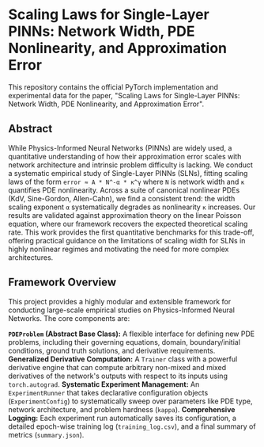 # Scaling Laws for Single-Layer PINNs: Network Width, PDE Nonlinearity, and Approximation Error

This repository contains the official PyTorch implementation and experimental data for the paper, "Scaling Laws for Single-Layer PINNs: Network Width, PDE Nonlinearity, and Approximation Error".

## Abstract

While Physics-Informed Neural Networks (PINNs) are widely used, a quantitative understanding of how their approximation error scales with network architecture and intrinsic problem difficulty is lacking. We conduct a systematic empirical study of Single-Layer PINNs (SLNs), fitting scaling laws of the form `error ≈ A * N^-α * κ^γ` where `N` is network width and `κ` quantifies PDE nonlinearity. Across a suite of canonical nonlinear PDEs (KdV, Sine-Gordon, Allen-Cahn), we find a consistent trend: the width scaling exponent `α` systematically degrades as nonlinearity `κ` increases. Our results are validated against approximation theory on the linear Poisson equation, where our framework recovers the expected theoretical scaling rate. This work provides the first quantitative benchmarks for this trade-off, offering practical guidance on the limitations of scaling width for SLNs in highly nonlinear regimes and motivating the need for more complex architectures.

## Framework Overview

This project provides a highly modular and extensible framework for conducting large-scale empirical studies on Physics-Informed Neural Networks. The core components are:

**`PDEProblem` (Abstract Base Class):** A flexible interface for defining new PDE problems, including their governing equations, domain, boundary/initial conditions, ground truth solutions, and derivative requirements.
**Generalized Derivative Computation:** A `Trainer` class with a powerful derivative engine that can compute arbitrary non-mixed and mixed derivatives of the network's outputs with respect to its inputs using `torch.autograd`.
**Systematic Experiment Management:** An `ExperimentRunner` that takes declarative configuration objects (`ExperimentConfig`) to systematically sweep over parameters like PDE type, network architecture, and problem hardness (`kappa`).
**Comprehensive Logging:** Each experiment run automatically saves its configuration, a detailed epoch-wise training log (`training_log.csv`), and a final summary of metrics (`summary.json`).

